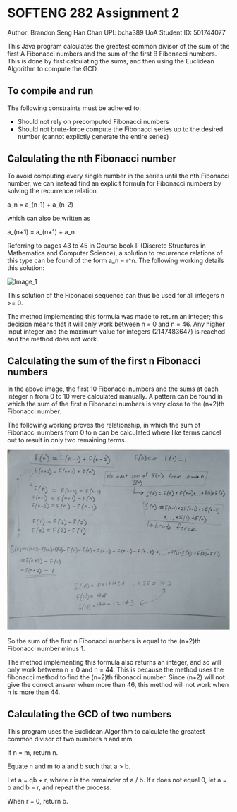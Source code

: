 # SOFTENG 282 Assignment 2

Author: Brandon Seng Han Chan
UPI: bcha389
UoA Student ID: 501744077

This Java program calculates the greatest common divisor of the sum of the first A Fibonacci numbers and the sum of the first B Fibonacci numbers. This is done by first calculating the sums, and then using the Euclidean Algorithm to compute the GCD.

## To compile and run



The following constraints must be adhered to:
- Should not rely on precomputed Fibonacci numbers
- Should not brute-force compute the Fibonacci series up to the desired number (cannot explictly generate the entire series)

## Calculating the nth Fibonacci number

To avoid computing every single number in the series until the nth Fibonacci number, we can instead find an explicit formula for Fibonacci numbers by solving the recurrence relation

a_n = a_(n-1) + a_(n-2)

which can also be written as

a_(n+1) = a_(n+1) + a_n

Referring to pages 43 to 45 in Course book II (Discrete Structures in Mathematics and Computer Science), a solution to recurrence relations of this type can be found of the form a_n = r^n. The following working details this solution:

![Image_1](Image_1.jpg)

This solution of the Fibonacci sequence can thus be used for all integers n >= 0.

The method implementing this formula was made to return an integer; this decision means that it will only work between n = 0 and n = 46. Any higher input integer and the maximum value for integers (2147483647) is reached and the method does not work.

## Calculating the sum of the first n Fibonacci numbers

In the above image, the first 10 Fibonacci numbers and the sums at each integer n from 0 to 10 were calculated manually. A pattern can be found in which the sum of the first n Fibonacci numbers is very close to the (n+2)th Fibonacci number.

The following working proves the relationship, in which the sum of Fibonacci numbers from 0 to n can be calculated where like terms cancel out to result in only two remaining terms.

![Image_2](Image_2.jpg)

So the sum of the first n Fibonacci numbers is equal to the (n+2)th Fibonacci number minus 1.

The method implementing this formula also returns an integer, and so will only work between n = 0 and n = 44. This is because the method uses the fibonacci method to find the (n+2)th fibonacci number. Since (n+2) will not give the correct answer when more than 46, this method will not work when n is more than 44.

## Calculating the GCD of two numbers

This program uses the Euclidean Algorithm to calculate the greatest common divisor of two numbers n and mm.

If n = m, return n.

Equate n and m to a and b such that a > b.

Let a = qb + r, where r is the remainder of a / b.
If r does not equal 0, let a = b and b = r, and repeat the process.

When r = 0, return b.

